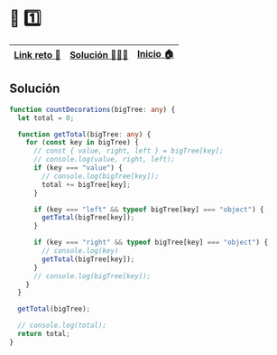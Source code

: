 # 🎯 1️⃣

| [Link reto 🔗](https://2021.adventjs.dev/challenges/22) | [Solución 👨🏻‍💻](#solución) | [Inicio 🏠](../README.md) |
| ------------------------------------------------------- | ------------------------ | ------------------------- |

## Solución

```ts
function countDecorations(bigTree: any) {
  let total = 0;

  function getTotal(bigTree: any) {
    for (const key in bigTree) {
      // const { value, right, left } = bigTree[key];
      // console.log(value, right, left);
      if (key === "value") {
        // console.log(bigTree[key]);
        total += bigTree[key];
      }

      if (key === "left" && typeof bigTree[key] === "object") {
        getTotal(bigTree[key]);
      }

      if (key === "right" && typeof bigTree[key] === "object") {
        // console.log(key)
        getTotal(bigTree[key]);
      }
      // console.log(bigTree[key]);
    }
  }

  getTotal(bigTree);

  // console.log(total);
  return total;
}
```
